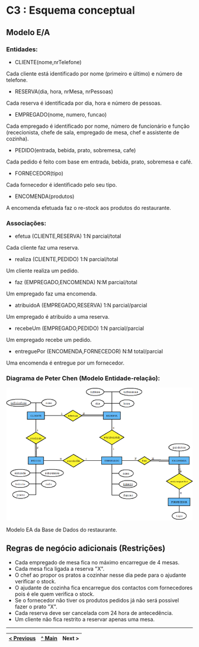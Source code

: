 # C3 : Esquema conceptual

## Modelo E/A

### Entidades:

- CLIENTE(nome,nrTelefone)

Cada cliente está identificado por nome (primeiro e último) e número de telefone.

- RESERVA(dia, hora, nrMesa, nrPessoas)

Cada reserva é identificada por dia, hora e número de pessoas.

- EMPREGADO(nome, numero, funcao)

Cada empregado é identificado por nome, número de funcionário e função (rececionista, chefe de sala, empregado de mesa, chef e assistente de cozinha).

- PEDIDO(entrada, bebida, prato, sobremesa, cafe)

Cada pedido é feito com base em entrada, bebida, prato, sobremesa e café.

- FORNECEDOR(tipo)

Cada fornecedor é identificado pelo seu tipo.

- ENCOMENDA(produtos)

A encomenda efetuada faz o re-stock aos produtos do restaurante.

### Associações:

- efetua (CLIENTE,RESERVA) 1:N parcial/total

Cada cliente faz uma reserva.

- realiza (CLIENTE,PEDIDO) 1:N parcial/total

Um cliente realiza um pedido.

- faz (EMPREGADO,ENCOMENDA) N:M parcial/total

Um empregado faz uma encomenda.

- atribuidoA (EMPREGADO,RESERVA) 1:N parcial/parcial

Um empregado é atribuído a uma reserva.

- recebeUm (EMPREGADO,PEDIDO) 1:N parcial/parcial

Um empregado recebe um pedido.

- entreguePor (ENCOMENDA,FORNECEDOR) N:M total/parcial

Uma encomenda é entregue por um fornecedor.

### Diagrama de Peter Chen (Modelo Entidade-relação):   
![An alternative description](images/Diagrama.png)

Modelo EA da Base de Dados do restaurante. 

## Regras de negócio adicionais (Restrições)

- Cada empregado de mesa fica no máximo encarregue de 4 mesas.
- Cada mesa fica ligada a reserva "X". 
- O chef ao propor os pratos a cozinhar nesse dia pede para o ajudante verificar o stock.
- O ajudante de cozinha fica encarregue dos contactos com fornecedores pois é ele quem verifica o stock.
- Se o fornecedor não tiver os produtos pedidos já não será possivel fazer o prato "X".
- Cada reserva deve ser cancelada com 24 hora de antecedência.
- Um cliente não fica restrito a reservar apenas uma mesa.



---
[< Previous](rei02.md) | [^ Main](https://github.com/SIBD01/TrabalhoFinal/) | Next >
:--- | :---: | ---: 
